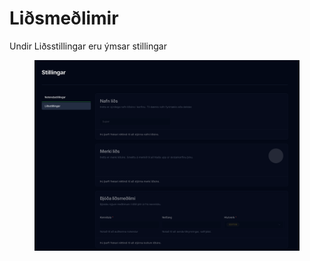 # Liðsmeðlimir

Undir Liðsstillingar eru ýmsar stillingar

<figure><img src="../.gitbook/assets/Screenshot 2025-05-28 at 14.36.03.png" alt=""><figcaption></figcaption></figure>
